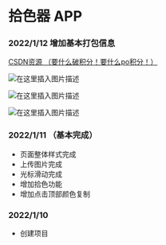 # 拾色器 APP

### 2022/1/12 增加基本打包信息

[CSDN资源 （要什么破积分！要什么po积分！）](https://download.csdn.net/download/yys190418/75505225)

![在这里插入图片描述](https://img-blog.csdnimg.cn/7a57aa51a7e94e9cbeb3195b8a336ca9.png?x-oss-process=image/watermark,type_d3F5LXplbmhlaQ,shadow_50,text_Q1NETiBA5oiR6KGA5p2h5a2Q5ZGi,size_20,color_FFFFFF,t_70,g_se,x_16)

![在这里插入图片描述](https://img-blog.csdnimg.cn/51d52e6de55a412dbccd3fb91abbf04c.png?x-oss-process=image/watermark,type_d3F5LXplbmhlaQ,shadow_50,text_Q1NETiBA5oiR6KGA5p2h5a2Q5ZGi,size_20,color_FFFFFF,t_70,g_se,x_16)

![在这里插入图片描述](https://img-blog.csdnimg.cn/8dd9254bb7ab400d94db019b62c46e7a.png?x-oss-process=image/watermark,type_d3F5LXplbmhlaQ,shadow_50,text_Q1NETiBA5oiR6KGA5p2h5a2Q5ZGi,size_20,color_FFFFFF,t_70,g_se,x_16)


### 2022/1/11 （基本完成）

- 页面整体样式完成
- 上传图片完成
- 光标滑动完成
- 增加拾色功能
- 增加点击顶部颜色复制

### 2022/1/10

- 创建项目
